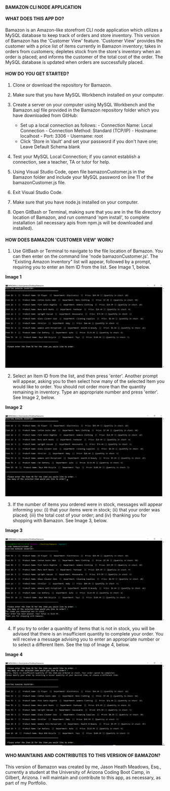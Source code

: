 #### BAMAZON CLI NODE APPLICATION

#### __WHAT DOES THIS APP DO?__

Bamazon is an Amazon-like storefront CLI node application which utilizes a MySQL database to keep track of orders and store inventory. This version of Bamazon has the 'Customer View' feature. 'Customer View' provides the customer with a price list of items currently in Bamazon inventory; takes in orders from customers; depletes stock from the store's inventory when an order is placed; and informs the customer of the total cost of the order. The MySQL database is updated when orders are successfully placed.

#### __HOW DO YOU GET STARTED?__

1. Clone or download the repository for Bamazon.

2. Make sure that you have MySQL Workbench installed on your computer.

3. Create a server on your computer using MySQL Workbench and the Bamazon.sql file provided in the Bamazon repository folder which you have downloaded from GitHub:

    - Set up a local connection as follows:
          - Connection Name: Local Connection
          - Connection Method: Standard (TCP/IP)
          - Hostname: localhost
          - Port: 3306
          - Username: root
   - Click 'Store in Vault' and set your password if you don't have one; Leave Default Schema blank

4. Test your MySQL Local Connection; if you cannot establish a connection, see a teacher, TA or tutor for help.

5. Using Visual Studio Code, open file bamazonCustomer.js in the Bamazon folder and include your MySQL password on line 11 of the bamazonCustomer.js file. 

6. Exit Visual Studio Code.

7. Make sure that you have node.js installed on your computer.

8. Open GitBash or Terminal, making sure that you are in the file directory location of Bamazon, and run command 'npm install', to complete installation (all necessary apis from npm.js will be downloaded and installed). 

#### __HOW DOES BAMAZON 'CUSTOMER VIEW' WORK?__

1. Use GitBash or Terminal to navigate to the file location of Bamazon. You can then enter on the command line 'node bamazonCustomer.js'. The "Existing Amazon Inventory" list will appear, followed by a prompt, requiring you to enter an Item ID from the list. See Image 1, below.

__Image 1__

![Enter Item ID](images/EnterItemID.png)

2. Select an Item ID from the list, and then press 'enter'. Another prompt will appear, asking you to then select how many of the selected Item you would like to order. You should not order more than the quantity remaining in inventory. Type an appropriate number and press 'enter'. See Image 2, below.

__Image 2__

![Select Quantity](images/SelectQuantity.png)

3. If the number of items you ordered were in stock, messages will appear informing you: (i) that your items were in stock; (ii) that your order was placed; (iii) the total cost of your order; and (iv) thanking you for shopping with Bamazon. See Image 3, below.

__Image 3__

![Completed Order](images/CompletedOrder.png)

4. If you try to order a quanitity of items that is not in stock, you will be advised that there is an insufficient quantity to complete your order. You will receive a message advising you to enter an appropriate number or to select a different Item. See the top of Image 4, below.

__Image 4__

![Insufficient Quantity](images/InsufficientQuantity.png)

#### __WHO MAINTAINS AND CONTRIBUTES TO THIS VERSION OF BAMAZON?__

This version of Bamazon was created by me, Jason Heath Meadows, Esq., currently a student at the University of Arizona Coding Boot Camp, in Gilbert, Arizona. I will maintain and contribute to this app, as necessary, as part of my Portfolio.